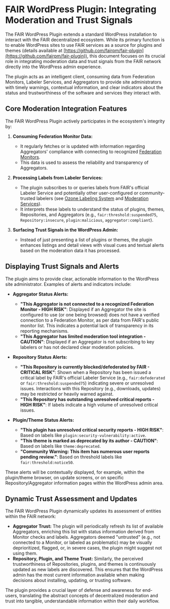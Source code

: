 # FAIR WordPress Plugin: Integrating Moderation and Trust Signals

The FAIR WordPress Plugin extends a standard WordPress installation to interact with the FAIR decentralized ecosystem. While its primary function is to enable WordPress sites to use FAIR services as a source for plugins and themes (details available at [https://github.com/fairpm/fair-plugin](https://github.com/fairpm/fair-plugin)), this document focuses on its crucial role in integrating moderation data and trust signals from the FAIR network directly into the WordPress admin experience.

The plugin acts as an intelligent client, consuming data from Federation Monitors, Labeler Services, and Aggregators to provide site administrators with timely warnings, contextual information, and clear indicators about the status and trustworthiness of the software and services they interact with.

## Core Moderation Integration Features

The FAIR WordPress Plugin actively participates in the ecosystem's integrity by:

1. **Consuming Federation Monitor Data:**
    * It regularly fetches or is updated with information regarding Aggregators' compliance with connecting to recognized [Federation Monitors](../../governance/integrity.md#federation-monitors-explained).
    * This data is used to assess the reliability and transparency of Aggregators.

2. **Processing Labels from Labeler Services:**
    * The plugin subscribes to or queries labels from FAIR's official Labeler Service and potentially other user-configured or community-trusted labelers (see [Ozone Labeling System](../../ozone-labeling-system.md) and [Moderation Services](../../governance/moderation-services.md)).
    * It interprets these labels to understand the status of plugins, themes, Repositories, and Aggregators (e.g., `fair:threshold:suspended75`, `Repository:insecure`, `plugin:malicious`, `aggregator:compliant`).

3. **Surfacing Trust Signals in the WordPress Admin:**
    * Instead of just presenting a list of plugins or themes, the plugin enhances listings and detail views with visual cues and textual alerts based on the moderation data it has processed.

## Displaying Trust Signals and Alerts

The plugin aims to provide clear, actionable information to the WordPress site administrator. Examples of alerts and indicators include:

* **Aggregator Status Alerts:**
    * **"This Aggregator is not connected to a recognized Federation Monitor - HIGH RISK"**: Displayed if an Aggregator the site is configured to use (or one being browsed) does not have a verified connection to a Federation Monitor, as per data from FAIR's public monitor list. This indicates a potential lack of transparency in its reporting mechanisms.
    * **"This Aggregator has limited moderation tool integration - CAUTION"**: Displayed if an Aggregator is not subscribing to key labelers or has not declared clear moderation policies.

* **Repository Status Alerts:**
    * **"This Repository is currently blocked/defederated by FAIR - CRITICAL RISK"**: Shown when a Repository has been issued a critical label by FAIR's official Labeler Service (e.g., `fair:defederated` or `fair:threshold:suspended75`) indicating severe or unresolved issues. Interactions with this Repository (e.g., downloads, updates) may be restricted or heavily warned against.
    * **"This Repository has outstanding unresolved critical reports - HIGH RISK"**: If labels indicate a high volume of unresolved critical issues.

* **Plugin/Theme Status Alerts:**
    * **"This plugin has unresolved critical security reports - HIGH RISK"**: Based on labels like `plugin:security-vulnerability:active`.
    * **"This theme is marked as deprecated by its author - CAUTION"**: Based on labels like `theme:deprecated`.
    * **"Community Warning: This item has numerous user reports pending review."**: Based on threshold labels like `fair:threshold:notice50`.

These alerts will be contextually displayed, for example, within the plugin/theme browser, on update screens, or on specific Repository/Aggregator information pages within the WordPress admin area.

## Dynamic Trust Assessment and Updates

The FAIR WordPress Plugin dynamically updates its assessment of entities within the FAIR network:

- **Aggregator Trust:** The plugin will periodically refresh its list of available Aggregators, enriching this list with status information derived from Monitor checks and labels. Aggregators deemed "untrusted" (e.g., not connected to a Monitor, or labeled as problematic) may be visually deprioritized, flagged, or, in severe cases, the plugin might suggest not using them.
- **Repository, Plugin, and Theme Trust:** Similarly, the perceived trustworthiness of Repositories, plugins, and themes is continuously updated as new labels are discovered. This ensures that the WordPress admin has the most current information available when making decisions about installing, updating, or trusting software.

The plugin provides a crucial layer of defense and awareness for end-users, translating the abstract concepts of decentralized moderation and trust into tangible, understandable information within their daily workflow.
